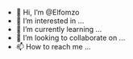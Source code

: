 - 👋 Hi, I’m @Elfomzo
- 👀 I’m interested in ...
- 🌱 I’m currently learning ...
- 💞️ I’m looking to collaborate on ...
- 📫 How to reach me ...

<!---
Elfomzo/Elfomzo is a ✨ special ✨ repository because its `README.md` (this file) appears on your GitHub profile.
You can click the Preview link to take a look at your changes.
--->
